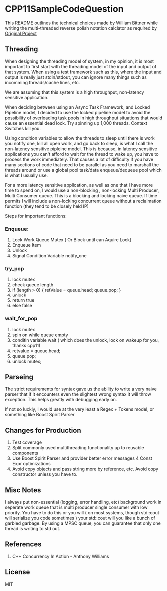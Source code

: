 # CPP11SampleCodeQuestion
This README outlines the technical choices made by William Bittner while writing the multi-threaded reverse polish notation calclator as required by [Original Project](https://github.com/zedle/CPP11CodeSampleQuestion/blob/master/CPP-Threads.md)
## Threading
When designing the threading model of system, in my opinion, it is most important to first start with the threading model of the input and output of that system. When using a test framework such as this, where the input and output is really just stdin/stdout, you can ignore many things such as incomming threads/cache lines, etc.

We are assuming that this system is a high throughput, non-latency sensitive application. 

When deciding between using an Async Task Framework, and Locked Pipeline model, I decided to use the locked pipeline model to avoid the possibility of overloading task pools in high throughput situations that would cause an essential dead lock. Try spinning up 1,000 threads. Context Switches kill you.

Using condition variables to allow the threads to sleep until there is work you notify one, kill all open work, and go back to sleep, is what I call the non-latency sensitive pipleine model. This is because, in latency sensitive applications you can't afford to wait for the thread to wake up, you have to process the work immediately. That causes a lot of difficulty if you have many sections of code that need to be parallel as you need to marshall the threads around or use a global pool task/data enqueue/dequeue pool which is what I usually use.

For a more latency sensitive application, as well as one that I have more time to spend on, I would use a non-blocking , non-locking Multi Producer, Multi Consumer queue. This is a blocking and locking naive queue. If time permits I will include a non-locking concurrent queue without a reclaimation function (they tend to be closely held IP)

Steps for important functions:

### Enqueue:
  1. Lock Work Queue Mutex ( Or Block until can Aquire Lock)
  2. Enqueue Item
  3. Unlock
  4. Signal Condition Variable notify_one

### try_pop
   1. lock mutex
   2. check queue length
   3. if (length > 0) {
   	   retValue = queue.head;
   	   queue.pop;
   }
   4. unlock
   5. return true
   6. else false
### wait_for_pop
   1. lock mutex
   2. spin on while queue empty
   3. conditin variable wait ( which does the unlock, lock on wakeup for you, thanks cpp11)
   4. retvalue = queue.head;
   5. queue.pop;
   6. unlock mutex;
## Parseing
The strict requirements for syntax gave us the ability to write a very naive parser that if it encounters even the slightest wrong syntax it will throw exception. This helps greatly with debugging early on.

If not so luckly, I would use at the very least a Regex + Tokens model, or something like Boost Spirit Parser
## Changes for Production
1. Test coverage
2. Split commonly used multithreading functionality up to reusable components
3. Use Boost Spirit Parser and provider better error messages
4 Const Expr optimizations
5. Avoid copy objects and pass string more by reference, etc. Avoid copy constructor unless you have to. 

## Misc Notes
I always put non-essential (logging, error handling, etc) background work in seperate work queue that is multi producer single consumer with low priority. You have to do this or you will ( on most systems, though std::cout will serialize you code sometimes ) your std::cout will you like a bunch of garbled garbage. By using a MPSC queue, you can guarantee that only one thread is writing to std out.
## References
1. C++ Concurrency In Action - Anthony Williams 

## License
MIT
